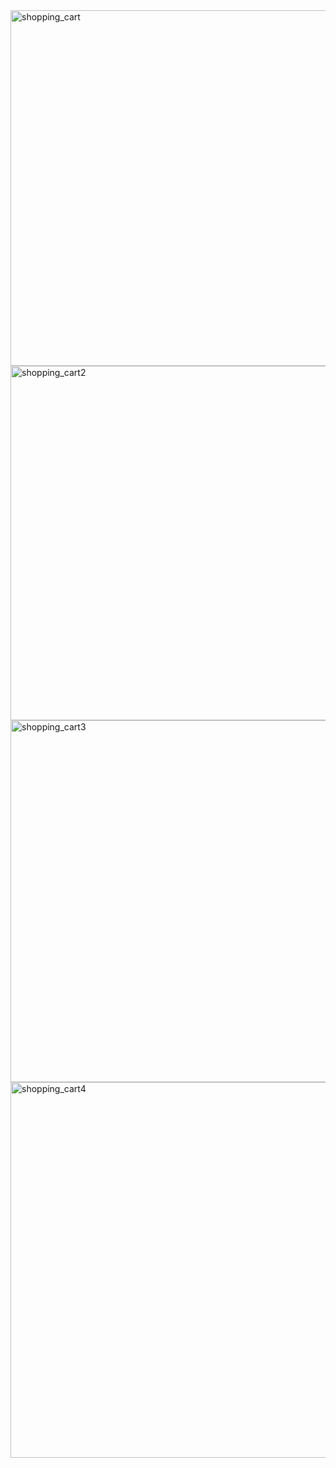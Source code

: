 
<img width="569" alt="shopping_cart" src="https://user-images.githubusercontent.com/84330931/121737599-15eba700-cac7-11eb-960b-2e056c702aaf.PNG">
<img width="567" alt="shopping_cart2" src="https://user-images.githubusercontent.com/84330931/121737613-197f2e00-cac7-11eb-9a94-7d3427f60018.PNG">
<img width="579" alt="shopping_cart3" src="https://user-images.githubusercontent.com/84330931/121737632-1be18800-cac7-11eb-866f-566edfadb737.PNG">
<img width="601" alt="shopping_cart4" src="https://user-images.githubusercontent.com/84330931/121737639-1dab4b80-cac7-11eb-8536-04be0d1c7dc4.PNG">

